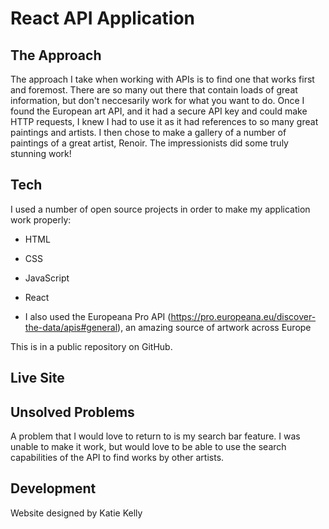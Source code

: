 # React API Application

## The Approach

The approach I take when working with APIs is to find one that works first and foremost. There are so many out there that contain loads of great information, but don't neccesarily work for what you want to do. Once I found the European art API, and it had a secure API key and could make HTTP requests, I knew I had to use it as it had references to so many great paintings and artists. I then chose to make a gallery of a number of paintings of a great artist, Renoir. The impressionists did some truly stunning work!

## Tech

I used a number of open source projects in order to make my application work properly:

- HTML
- CSS
- JavaScript
- React

- I also used the Europeana Pro API (https://pro.europeana.eu/discover-the-data/apis#general), an amazing source of artwork across Europe

This is in a public repository on GitHub.

## Live Site

## Unsolved Problems

A problem that I would love to return to is my search bar feature. I was unable to make it work, but would love to be able to use the search capabilities of the API to find works by other artists.

## Development

Website designed by Katie Kelly
